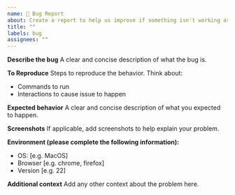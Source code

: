```yaml
---
name: 🐛 Bug Report
about: Create a report to help us improve if something isn't working as expected.
title: ""
labels: bug
assignees: ""
---
```


**Describe the bug**
A clear and concise description of what the bug is.

**To Reproduce**
Steps to reproduce the behavior. Think about:

- Commands to run
- Interactions to cause issue to happen

**Expected behavior**
A clear and concise description of what you expected to happen.

**Screenshots**
If applicable, add screenshots to help explain your problem.

**Environment (please complete the following information):**

- OS: [e.g. MacOS]
- Browser [e.g. chrome, firefox]
- Version [e.g. 22]

**Additional context**
Add any other context about the problem here.
